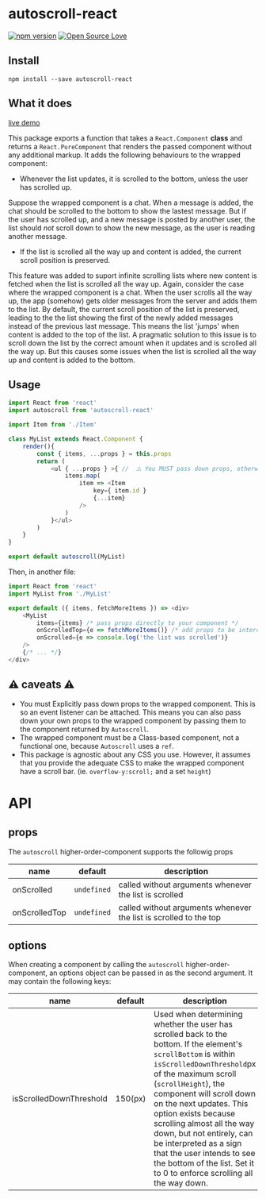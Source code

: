 # autoscroll-react 

[![npm version](https://badge.fury.io/js/autoscroll-react.svg)](https://badge.fury.io/js/autoscroll-react)
[![Open Source Love](https://badges.frapsoft.com/os/mit/mit.svg?v=102)](https://github.com/ellerbrock/open-source-badge/)

## Install

`npm install --save autoscroll-react`

## What it does

[live demo](https://codesandbox.io/s/0315qvkx20)

This package exports a function that takes a `React.Component` <b>class</b> and returns a `React.PureComponent` that renders the passed component without any additional markup. It adds the following behaviours to the wrapped component:

- Whenever the list updates, it is scrolled to the bottom, unless the user has scrolled up.

Suppose the wrapped component is a chat. When a message is added, the chat should be scrolled to the bottom to show the lastest message. But if the user has scrolled up, and a new message is posted by another user, the list should *not* scroll down to show the new message, as the user is reading another message.

- If the list is scrolled all the way up and content is added, the current scroll position is preserved.

This feature was added to suport infinite scrolling lists where new content is fetched when the list is scrolled all the way up. Again, consider the case where the wrapped component is a chat. When the user scrolls all the way up, the app (somehow) gets older messages from the server and adds them to the list. By default, the current scroll position of the list is preserved, leading to the the list showing the first of the newly added messages instead of the previous last message. This means the list 'jumps' when content is added to the top of the list. A pragmatic solution to this issue is to scroll down the list by the correct amount when it updates and is scrolled all the way up. But this causes some issues when the list is scrolled all the way up and content is added to the bottom.

## Usage

```js
import React from 'react'
import autoscroll from 'autoscroll-react'

import Item from './Item'

class MyList extends React.Component {
    render(){
        const { items, ...props } = this.props
        return (
            <ul { ...props } >{ //  ⚠️ You MUST pass down props, otherwise the event listener will not be attached ⚠️
                items.map(
                    item => <Item 
                        key={ item.id } 
                        {...item}
                    />
                )
            }</ul>
        )
    }
}

export default autoscroll(MyList)
```
Then, in another file:
```js
import React from 'react'
import MyList from './MyList'

export default ({ items, fetchMoreItems }) => <div>
    <MyList
        items={items} /* pass props directly to your component */
        onScrolledTop={e => fetchMoreItems()} /* add props to be intercepted by autoscroll */
        onScrolled={e => console.log('the list was scrolled')}
    />
    {/* ... */}
</div>
```

## ⚠️  caveats ⚠️ 

- You must Explicitly pass down props to the wrapped component. This is so an event listener can be attached. This means you can also pass down your own props to the wrapped component by passing them to the component returned by `Autoscroll`.
- The wrapped component must be a Class-based component, not a functional one, because `Autoscroll` uses a `ref`.
- This package is agnostic about any CSS you use. However, it assumes that you provide the adequate CSS to make the wrapped component have a scroll bar. (ie. `overflow-y:scroll;` and a set `height`)

# API
## props

The `autoscroll` higher-order-component supports the followig props

|name|default|description|
|-|-|-|
|onScrolled|`undefined`|called without arguments whenever the list is scrolled|
|onScrolledTop|`undefined`|called without arguments whenever the list is scrolled to the top|

## options

When creating a component by calling the `autoscroll` higher-order-component, an options object can be passed in as the second argument. It may contain the following keys:

|name|default|description|
|-|-|-|
|isScrolledDownThreshold|150(px)|Used when determining whether the user has scrolled back to the bottom. If the element's `scrollBottom` is within `isScrolledDownThreshold`px of the maximum scroll (`scrollHeight`), the component will scroll down on the next updates. This option exists because scrolling almost all the way down, but not entirely, can be interpreted as a sign that the user intends to see the bottom of the list. Set it to 0 to enforce scrolling all the way down. |
